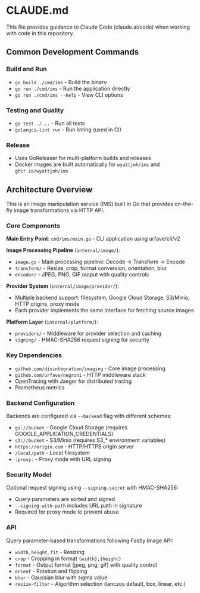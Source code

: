 # CLAUDE.md

This file provides guidance to Claude Code (claude.ai/code) when working with code in this repository.

## Common Development Commands

### Build and Run
- `go build ./cmd/ims` - Build the binary
- `go run ./cmd/ims` - Run the application directly
- `go run ./cmd/ims --help` - View CLI options

### Testing and Quality
- `go test ./...` - Run all tests
- `golangci-lint run` - Run linting (used in CI)

### Release
- Uses GoReleaser for multi-platform builds and releases
- Docker images are built automatically for `wyattjoh/ims` and `ghcr.io/wyattjoh/ims`

## Architecture Overview

This is an image manipulation service (IMS) built in Go that provides on-the-fly image transformations via HTTP API.

### Core Components

**Main Entry Point**: `cmd/ims/main.go` - CLI application using urfave/cli/v2

**Image Processing Pipeline** (`internal/image/`):
- `image.go` - Main processing pipeline: Decode → Transform → Encode
- `transform/` - Resize, crop, format conversion, orientation, blur
- `encoder/` - JPEG, PNG, GIF output with quality controls

**Provider System** (`internal/image/provider/`):
- Multiple backend support: filesystem, Google Cloud Storage, S3/Minio, HTTP origins, proxy mode
- Each provider implements the same interface for fetching source images

**Platform Layer** (`internal/platform/`):
- `providers/` - Middleware for provider selection and caching
- `signing/` - HMAC-SHA256 request signing for security

### Key Dependencies
- `github.com/disintegration/imaging` - Core image processing
- `github.com/urfave/negroni` - HTTP middleware stack
- OpenTracing with Jaeger for distributed tracing
- Prometheus metrics

### Backend Configuration
Backends are configured via `--backend` flag with different schemes:
- `gs://bucket` - Google Cloud Storage (requires GOOGLE_APPLICATION_CREDENTIALS)
- `s3://bucket` - S3/Minio (requires S3_* environment variables)
- `https://origin.com` - HTTP/HTTPS origin server
- `/local/path` - Local filesystem
- `:proxy:` - Proxy mode with URL signing

### Security Model
Optional request signing using `--signing-secret` with HMAC-SHA256:
- Query parameters are sorted and signed
- `--signing-with-path` includes URL path in signature
- Required for proxy mode to prevent abuse

### API
Query parameter-based transformations following Fastly Image API:
- `width`, `height`, `fit` - Resizing
- `crop` - Cropping in format `{width},{height}`
- `format` - Output format (jpeg, png, gif) with quality control
- `orient` - Rotation and flipping
- `blur` - Gaussian blur with sigma value
- `resize-filter` - Algorithm selection (lanczos default, box, linear, etc.)